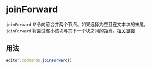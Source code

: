 # joinForward
`joinForward` 命令向前合并两个节点。如果选择为空且在文本块的末尾，`joinForward` 将尝试缩小该块与其下一个块之间的距离。[相关链接](https://prosemirror.net/docs/ref/#commands.joinForward)

## 用法
```js
editor.commands.joinForward()
```
